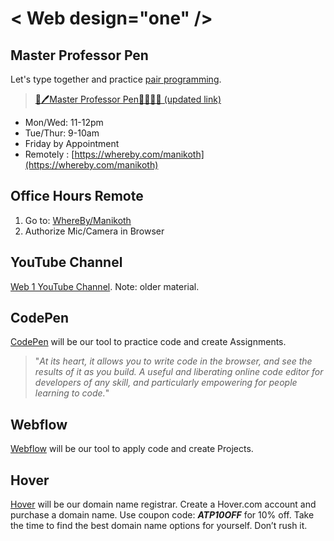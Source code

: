 # &lt; Web design="one" /&gt;

## Master Professor Pen

Let's type together and practice [pair programming](https://en.wikipedia.org/wiki/Pair_programming).

> [👔🖊️Master Professor Pen👩‍💻👨‍💻 \(updated link\)](https://codepen.io/manikoth/professor/eYmMMae?editors=1100)

* Mon/Wed: 11-12pm
* Tue/Thur: 9-10am
* Friday by Appointment
* Remotely : [https://whereby.com/manikoth](https://whereby.com/manikoth)

## Office Hours Remote

1. Go to: [WhereBy/Manikoth](https://whereby.com/manikoth)
2. Authorize Mic/Camera in Browser

## YouTube Channel

[Web 1 YouTube Channel](https://www.youtube.com/watch?v=fKYqbhM_mgc&list=PLJCwj5pf79108a-P5RpqWLtXkuiGzp1YQ). Note: older material.

## CodePen

[CodePen](https://codepen.io/) will be our tool to practice code and create Assignments.

> "_At its heart, it allows you to write code in the browser, and see the results of it as you build. A useful and liberating online code editor for developers of any skill, and particularly empowering for people learning to code._"

## Webflow

[Webflow](https://webflow.com/pricing) will be our tool to apply code and create Projects.

## Hover

[Hover](https://www.hover.com/) will be our domain name registrar. Create a Hover.com account and purchase a domain name. Use coupon code: _**ATP10OFF**_ for 10% off. Take the time to find the best domain name options for yourself. Don’t rush it.

